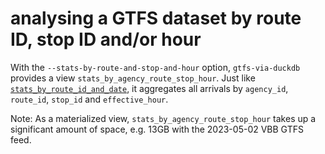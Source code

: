 # analysing a GTFS dataset by route ID, stop ID and/or hour

With the `--stats-by-route-and-stop-and-hour` option, `gtfs-via-duckdb` provides a view `stats_by_agency_route_stop_hour`. Just like [`stats_by_route_id_and_date`](feed-by-route-and-date.md), it aggregates all arrivals by `agency_id`, `route_id`, `stop_id` and `effective_hour`.

Note: As a materialized view, `stats_by_agency_route_stop_hour` takes up a significant amount of space, e.g. 13GB with the 2023-05-02 VBB GTFS feed.

